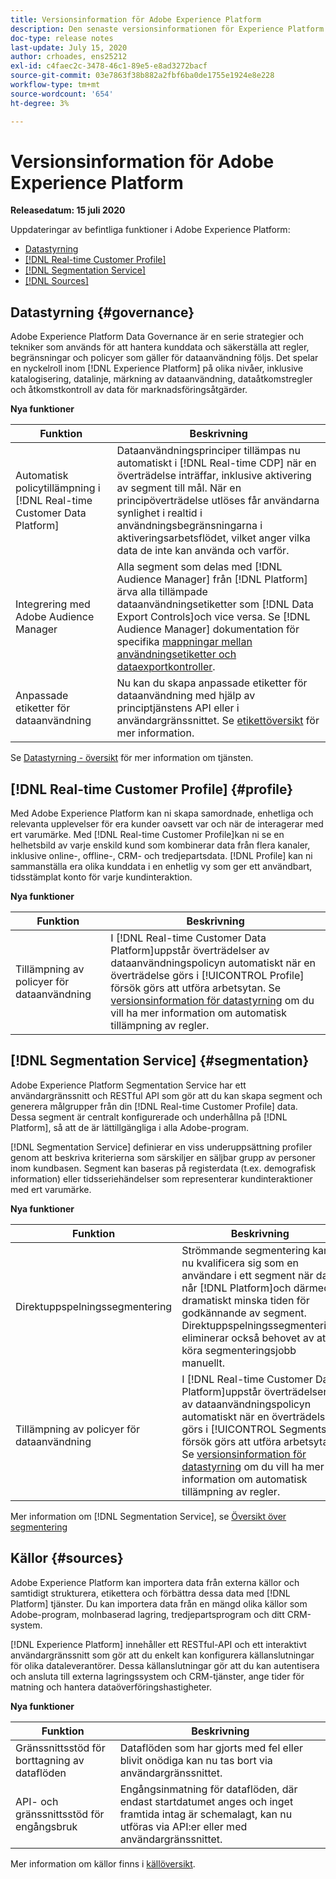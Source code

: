 ```yaml
---
title: Versionsinformation för Adobe Experience Platform
description: Den senaste versionsinformationen för Experience Platform
doc-type: release notes
last-update: July 15, 2020
author: crhoades, ens25212
exl-id: c4faec2c-3478-46c1-89e5-e8ad3272bacf
source-git-commit: 03e7863f38b882a2fbf6ba0de1755e1924e8e228
workflow-type: tm+mt
source-wordcount: '654'
ht-degree: 3%

---
```


# Versionsinformation för Adobe Experience Platform

**Releasedatum: 15 juli 2020**

Uppdateringar av befintliga funktioner i Adobe Experience Platform:

- [Datastyrning](#governance)
- [[!DNL Real-time Customer Profile]](#profile)
- [[!DNL Segmentation Service]](#segmentation)
- [[!DNL Sources]](#sources)

## Datastyrning {#governance}

Adobe Experience Platform Data Governance är en serie strategier och tekniker som används för att hantera kunddata och säkerställa att regler, begränsningar och policyer som gäller för dataanvändning följs. Det spelar en nyckelroll inom [!DNL Experience Platform] på olika nivåer, inklusive katalogisering, datalinje, märkning av dataanvändning, dataåtkomstregler och åtkomstkontroll av data för marknadsföringsåtgärder.

**Nya funktioner**

| Funktion | Beskrivning |
| -----------| ---------- |
| Automatisk policytillämpning i [!DNL Real-time Customer Data Platform] | Dataanvändningsprinciper tillämpas nu automatiskt i [!DNL Real-time CDP] när en överträdelse inträffar, inklusive aktivering av segment till mål. När en principöverträdelse utlöses får användarna synlighet i realtid i användningsbegränsningarna i aktiveringsarbetsflödet, vilket anger vilka data de inte kan använda och varför. |
| Integrering med Adobe Audience Manager | Alla segment som delas med [!DNL Audience Manager] från [!DNL Platform] ärva alla tillämpade dataanvändningsetiketter som [!DNL Data Export Controls]och vice versa. Se [!DNL Audience Manager] dokumentation för specifika [mappningar mellan användningsetiketter och dataexportkontroller](https://experienceleague.adobe.com/docs/audience-manager/user-guide/implementation-integration-guides/integration-experience-platform/aam-aep-audience-sharing.html). |
| Anpassade etiketter för dataanvändning | Nu kan du skapa anpassade etiketter för dataanvändning med hjälp av principtjänstens API eller i användargränssnittet. Se [etikettöversikt](../../data-governance/labels/overview.md) för mer information. |

Se [Datastyrning - översikt](../../data-governance/home.md) för mer information om tjänsten.

## [!DNL Real-time Customer Profile] {#profile}

Med Adobe Experience Platform kan ni skapa samordnade, enhetliga och relevanta upplevelser för era kunder oavsett var och när de interagerar med ert varumärke. Med [!DNL Real-time Customer Profile]kan ni se en helhetsbild av varje enskild kund som kombinerar data från flera kanaler, inklusive online-, offline-, CRM- och tredjepartsdata. [!DNL Profile] kan ni sammanställa era olika kunddata i en enhetlig vy som ger ett användbart, tidsstämplat konto för varje kundinteraktion.

**Nya funktioner**

| Funktion | Beskrivning |
| ------- | ----------- |
| Tillämpning av policyer för dataanvändning | I [!DNL Real-time Customer Data Platform]uppstår överträdelser av dataanvändningspolicyn automatiskt när en överträdelse görs i [!UICONTROL Profile] försök görs att utföra arbetsytan. Se [versionsinformation för datastyrning](#governance) om du vill ha mer information om automatisk tillämpning av regler. |

## [!DNL Segmentation Service] {#segmentation}

Adobe Experience Platform Segmentation Service har ett användargränssnitt och RESTful API som gör att du kan skapa segment och generera målgrupper från din [!DNL Real-time Customer Profile] data. Dessa segment är centralt konfigurerade och underhållna på [!DNL Platform], så att de är lättillgängliga i alla Adobe-program.

[!DNL Segmentation Service] definierar en viss underuppsättning profiler genom att beskriva kriterierna som särskiljer en säljbar grupp av personer inom kundbasen. Segment kan baseras på registerdata (t.ex. demografisk information) eller tidsseriehändelser som representerar kundinteraktioner med ert varumärke.

**Nya funktioner**

| Funktion | Beskrivning |
| ------- | ----------- |
| Direktuppspelningssegmentering | Strömmande segmentering kan nu kvalificera sig som en användare i ett segment när data når [!DNL Platform]och därmed dramatiskt minska tiden för godkännande av segment. Direktuppspelningssegmentering eliminerar också behovet av att köra segmenteringsjobb manuellt. |
| Tillämpning av policyer för dataanvändning | I [!DNL Real-time Customer Data Platform]uppstår överträdelser av dataanvändningspolicyn automatiskt när en överträdelse görs i [!UICONTROL Segments] försök görs att utföra arbetsytan. Se [versionsinformation för datastyrning](#governance) om du vill ha mer information om automatisk tillämpning av regler. |

Mer information om [!DNL Segmentation Service], se [Översikt över segmentering](../../segmentation/home.md)

## Källor {#sources}

Adobe Experience Platform kan importera data från externa källor och samtidigt strukturera, etikettera och förbättra dessa data med [!DNL Platform] tjänster. Du kan importera data från en mängd olika källor som Adobe-program, molnbaserad lagring, tredjepartsprogram och ditt CRM-system.

[!DNL Experience Platform] innehåller ett RESTful-API och ett interaktivt användargränssnitt som gör att du enkelt kan konfigurera källanslutningar för olika dataleverantörer. Dessa källanslutningar gör att du kan autentisera och ansluta till externa lagringssystem och CRM-tjänster, ange tider för matning och hantera dataöverföringshastigheter.

**Nya funktioner**

| Funktion | Beskrivning |
| ------- | ----------- |
| Gränssnittsstöd för borttagning av dataflöden | Dataflöden som har gjorts med fel eller blivit onödiga kan nu tas bort via användargränssnittet. |
| API- och gränssnittsstöd för engångsbruk | Engångsinmatning för dataflöden, där endast startdatumet anges och inget framtida intag är schemalagt, kan nu utföras via API:er eller med användargränssnittet. |

Mer information om källor finns i [källöversikt](../../sources/home.md).
